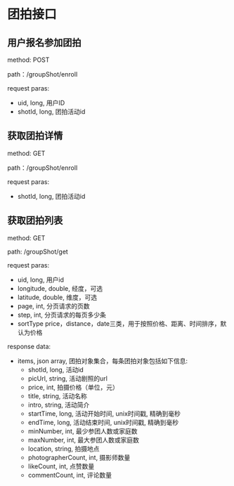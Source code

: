 # 团拍接口
## 用户报名参加团拍
method: POST

path：/groupShot/enroll

request paras:

* uid, long, 用户ID
* shotId, long, 团拍活动id

## 获取团拍详情
method: GET

path：/groupShot/enroll

request paras:

* shotId, long, 团拍活动id

## 获取团拍列表
method: GET

path: /groupShot/get

request paras:

* uid, long, 用户id
* longitude, double, 经度，可选
* latitude, double, 维度，可选
* page, int, 分页请求的页数
* step, int, 分页请求的每页多少条
* sortType price，distance，date三类，用于按照价格、距离、时间排序，默认为价格


response data:

* items, json array, 团拍对象集合，每条团拍对象包括如下信息:
    * shotId, long, 活动id
    * picUrl, string, 活动剧照的url
    * price, int, 拍摄价格（单位，元）
    * title, string, 活动名称
    * intro, string, 活动简介
    * startTime, long, 活动开始时间, unix时间戳, 精确到毫秒
    * endTime, long, 活动结束时间, unix时间戳, 精确到毫秒
    * minNumber, int, 最少参团人数或家庭数
    * maxNumber, int, 最大参团人数或家庭数
    * location, string, 拍摄地点
    * photographerCount, int, 摄影师数量
    * likeCount, int, 点赞数量
    * commentCount, int, 评论数量

